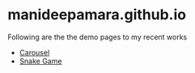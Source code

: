 # manideepamara.github.io

Following are the the demo pages to my recent works
<ul>
  <li><a href="/carousel">Carousel</a></li>
  <li><a href="/snakegame">Snake Game</a></li>
</ul>
